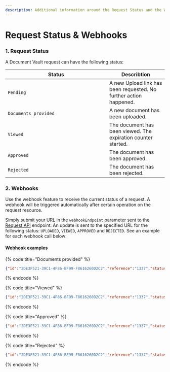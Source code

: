 ```yaml
---
description: Additional information around the Request Status and the Webhooks
---
```


# Request Status & Webhooks

### 1. Request Status

A Document Vault request can have the following status:

<table><thead><tr><th width="305">Status</th><th>Describtion</th></tr></thead><tbody><tr><td><code>Pending</code></td><td>A new Upload link has been requested. No further action happened.</td></tr><tr><td><code>Documents provided</code></td><td>A new document has been uploaded. </td></tr><tr><td><code>Viewed</code></td><td>The document has been viewed. The expiration counter started. </td></tr><tr><td><code>Approved</code></td><td>The document has been approved.</td></tr><tr><td><code>Rejected</code></td><td>The document has been rejected. </td></tr></tbody></table>

### 2. Webhooks

Use the webhook feature to receive the current status of a request. A webhook will be triggered automatically after certain operation on the request resource.&#x20;

Simply submit your URL in the `webhookEndpoint` parameter sent to the [Request API](./#1.-request-upload-link) endpoint. An update is sent to the specified URL for the following status: `UPLOADED`, `VIEWED`, `APPROVED` and `REJECTED`. See an example for each webhook call below:&#x20;

#### Webhook examples

{% code title="Documents provided" %}
```json
{"id":"2DE3F521-39C1-4F86-BF99-F8616260D2C2","reference":"1337","status":"UPLOADED","validUntil":"2022-03-30T12:35:06.070Z"}

```
{% endcode %}

{% code title="Viewed" %}
```json
{"id":"2DE3F521-39C1-4F86-BF99-F8616260D2C2","reference":"1337","status":"VIEWED","validUntil":"2022-03-23T12:52:08.567Z"}

```
{% endcode %}

{% code title="Approved" %}
```json
{"id":"2DE3F521-39C1-4F86-BF99-F8616260D2C2","reference":"1337","status":"APPROVED","validUntil":"2022-03-23T12:52:08.567Z"}

```
{% endcode %}

{% code title="Rejected" %}
```json
{"id":"2DE3F521-39C1-4F86-BF99-F8616260D2C2","reference":"1337","status":"REJECTED","validUntil":"2022-03-23T12:52:08.567Z"}

```
{% endcode %}
